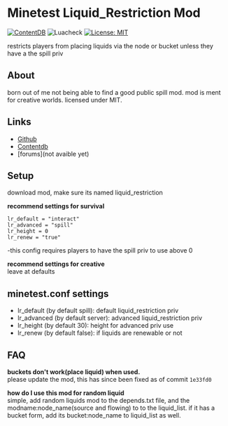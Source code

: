 # Minetest Liquid_Restriction Mod

[![ContentDB](https://content.minetest.net/packages/wsor4035/liquid_restriction/shields/downloads/)](https://content.minetest.net/packages/wsor4035/liquid_restriction/)
![Luacheck](https://github.com/wsor4035/liquid_restriction/workflows/build/badge.svg)
[![License: MIT](https://img.shields.io/badge/License-MIT-blue.svg)](https://opensource.org/licenses/MIT)

restricts players from placing liquids via the node or bucket unless they have a the spill priv  

## About

born out of me not being able to find a good public spill mod. mod is ment for creative worlds. licensed under MIT.

## Links

* [Github](https://github.com/wsor4035/liquid_restriction)
* [Contentdb](https://content.minetest.net/packages/wsor4035/liquid_restriction/)
* [forums](not avaible yet)

## Setup

download mod, make sure its named liquid_restriction  

**recommend settings for survival**  
```  
lr_default = "interact"  
lr_advanced = "spill"  
lr_height = 0  
lr_renew = "true"  
```  

\-this config requires players to have the spill priv to use above 0

**recommend settings for creative**  
leave at defaults  

## minetest.conf settings

* lr_default (by default spill): default liquid_restriction priv  
* lr_advanced (by default server): advanced liquid_restriction priv  
* lr_height (by default 30): height for advanced priv use  
* lr_renew (by default false): if liquids are renewable or not  

## FAQ

__buckets don't work(place liquid) when used.__   
please update the mod, this has since been fixed as of commit `1e33fd0`

__how do I use this mod for random liquid__  
simple, add random liquids mod to the depends.txt file,
and the modname:node_name(source and flowing) to to the 
liquid_list. if it has a bucket form, add its 
bucket:node_name to liquid_list as well.
